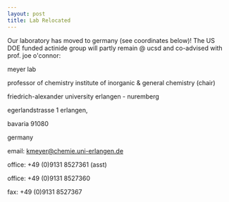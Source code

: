 ```yaml
---
layout: post
title: Lab Relocated
---
```


Our laboratory has moved to germany (see coordinates below)! 
The US DOE funded actinide group will partly remain @ ucsd and co-advised with prof. joe o'connor:

meyer lab 

professor of chemistry institute of inorganic & general chemistry (chair) 

friedrich-alexander university erlangen - nuremberg 

egerlandstrasse 1 erlangen, 

bavaria 91080

germany

email: kmeyer@chemie.uni-erlangen.de

office: +49 (0)9131 8527361 (asst) 

office: +49 (0)9131 8527360

fax: +49 (0)9131 8527367

